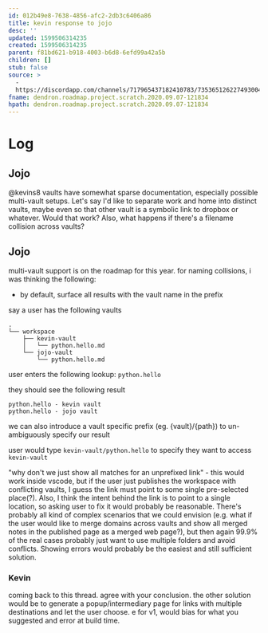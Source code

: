 ```yaml
---
id: 012b49e8-7638-4856-afc2-2db3c6406a86
title: kevin response to jojo
desc: ''
updated: 1599506314235
created: 1599506314235
parent: f81bd621-b918-4003-b6d8-6efd99a42a5b
children: []
stub: false
source: >
  -
  https://discordapp.com/channels/717965437182410783/735365126227493004/752606691518054450
fname: dendron.roadmap.project.scratch.2020.09.07-121834
hpath: dendron.roadmap.project.scratch.2020.09.07-121834
---
```

# Log

## Jojo

@kevins8 vaults have somewhat sparse documentation, especially possible multi-vault setups. Let's say I'd like to separate work and home into distinct vaults, maybe even so that other vault is a symbolic link to dropbox or whatever. Would that work? Also, what happens if there's a filename collision across vaults?

## Jojo

multi-vault support is on the roadmap for this year. for naming collisions, i was thinking the following:

- by default, surface all results with the vault name in the prefix

say a user has the following vaults

```
.
└── workspace
    ├── kevin-vault
    │   └── python.hello.md
    └── jojo-vault
        └── python.hello.md
```

user enters the following lookup: `python.hello`

they should see the following result

```
python.hello - kevin vault
python.hello - jojo vault
```

we can also introduce a vault specific prefix (eg. {vault}/{path}) to un-ambiguously specify our result

user would type `kevin-vault/python.hello` to specify they want to access `kevin-vault`

"why don't we just show all matches for an unprefixed link" - this would work inside vscode, but if the user just publishes the workspace with conflicting vaults, I guess the link must point to some single pre-selected place(?). Also, I think the intent behind the link is to point to a single location, so asking user to fix it would probably be reasonable.
There's probably all kind of complex scenarios that we could envision (e.g. what if the user would like to merge domains across vaults and show all merged notes in the published page as a merged web page?), but then again 99.9% of the real cases probably just want to use multiple folders and avoid conflicts. Showing errors would probably be the easiest and still sufficient solution.

### Kevin

coming back to this thread. agree with your conclusion. the other solution would be to generate a popup/intermediary page for links with multiple destinations and let the user choose.
e
for v1, would bias for what you suggested and error at build time. 

